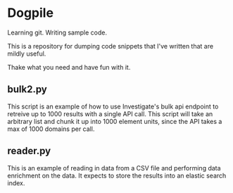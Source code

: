 # Dogpile

Learning git. Writing sample code.

This is a repository for dumping code snippets that I've written that are mildly useful.

Thake what you need and have fun with it.

## bulk2.py
This script is an example of how to use Investigate's bulk api endpoint to retreive up to 1000 results with a single API call. This script will take an arbitrary list and chunk it up into 1000 element units, since the API takes a max of 1000 domains per call.

## reader.py

This is an example of reading in data from a CSV file and performing data enrichment on the data. It expects to store the results into an elastic search index.
